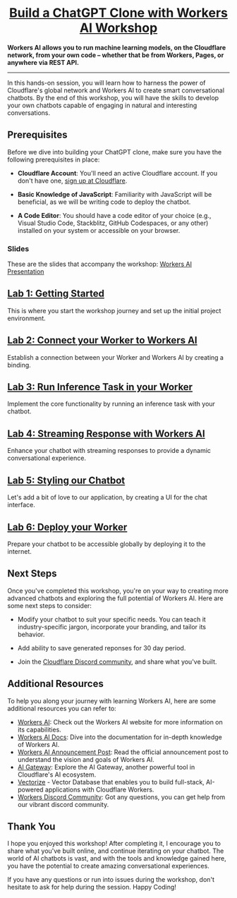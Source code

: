 <div>
  <h1 align="center"><a href="https://nigeria.cityjsconf.org/workshop/7LGrikzQ6c1bORXnKSwf2u">Build a ChatGPT Clone with Workers AI Workshop</a></h1>
  <strong>
    Workers AI allows you to run machine learning models, on the Cloudflare network, from your own code – whether that be from Workers, Pages, or anywhere via REST API.
  </strong> 
  <hr />
  <p>
    In this hands-on session, you will learn how to harness the power of Cloudflare's global network and Workers AI to create smart conversational chatbots. By the end of this workshop, you will have the skills to develop your own chatbots capable of engaging in natural and interesting conversations.
  </p>
</div>

## Prerequisites

Before we dive into building your ChatGPT clone, make sure you have the following prerequisites in place:

- __Cloudflare Account__: You'll need an active Cloudflare account. If you don't have one, [sign up at Cloudflare](https://www.cloudflare.com/).

- __Basic Knowledge of JavaScript__: Familiarity with JavaScript will be beneficial, as we will be writing code to deploy the chatbot.

- __A Code Editor__: You should have a code editor of your choice (e.g., Visual Studio Code, Stackblitz, GitHub Codespaces, or any other) installed on your system or accessible on your browser.

### Slides

These are the slides that accompany the workshop: [Workers AI Presentation](https://docs.google.com/presentation/d/1dB-H5jeyDJgFmS58yfEJ-5ZEM_N73qvsRFpYXSnW6aM/edit?usp=sharing)

## [Lab 1: Getting Started](./lab1.md)
This is where you start the workshop journey and set up the initial project environment.

## [Lab 2: Connect your Worker to Workers AI](./lab2.md)

Establish a connection between your Worker and Workers AI by creating a binding.

## [Lab 3: Run Inference Task in your Worker](./lab3.md)
Implement the core functionality by running an inference task with your chatbot.

## [Lab 4: Streaming Response with Workers AI ](./lab4.md)
Enhance your chatbot with streaming responses to provide a dynamic conversational experience.

## [Lab 5: Styling our Chatbot](./lab5.md)
Let's add a bit of love to our application, by creating a UI for the chat interface.

## [Lab 6: Deploy your Worker](./lab6.md)
Prepare your chatbot to be accessible globally by deploying it to the internet.

## Next Steps

Once you've completed this workshop, you're on your way to creating more advanced chatbots and exploring the full potential of Workers AI. Here are some next steps to consider:

<!-- TODO: Add one more to help their chatbot look more like chatgpt they can add a bit of styling / use the shadcdn drop-in component -->

- Modify your chatbot to suit your specific needs. You can teach it industry-specific jargon, incorporate your branding, and tailor its behavior.

- Add ability to save generated reponses for 30 day period.

- Join the [Cloudflare Discord community](https://discord.gg/cloudflaredev), and share what you've built.

## Additional Resources

To help you along your journey with learning Workers AI, here are some additional resources you can refer to:

- [Workers AI](https://ai.cloudflare.com/): Check out the Workers AI website for more information on its capabilities.
- [Workers AI Docs](https://developers.cloudflare.com/workers-ai/): Dive into the documentation for in-depth knowledge of Workers AI.
- [Workers AI Announcement Post](https://blog.cloudflare.com/workers-ai/): Read the official announcement post to understand the vision and goals of Workers AI.
- [AI Gateway](https://developers.cloudflare.com/ai-gateway/): Explore the AI Gateway, another powerful tool in Cloudflare's AI ecosystem.
- [Vectorize](https://developers.cloudflare.com/vectorize) - Vector Database that enables you to build full-stack, AI-powered applications with Cloudflare Workers.
- [Workers Discord Community](https://discord.gg/cloudflaredev): Got any questions, you can get help from our vibrant discord community.

## Thank You

I hope you enjoyed this workshop! After completing it, I encourage you to share what you've built online, and continue iterating on your chatbot. The world of AI chatbots is vast, and with the tools and knowledge gained here, you have the potential to create amazing conversational experiences.

If you have any questions or run into issues during the workshop, don't hesitate to ask for help during the session. Happy Coding!